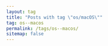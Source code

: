 ```yaml
---
layout: tag
title: "Posts with tag \"os/macOS\""
tag: os--macos
permalink: /tags/os--macos/
sitemap: false
---
```

